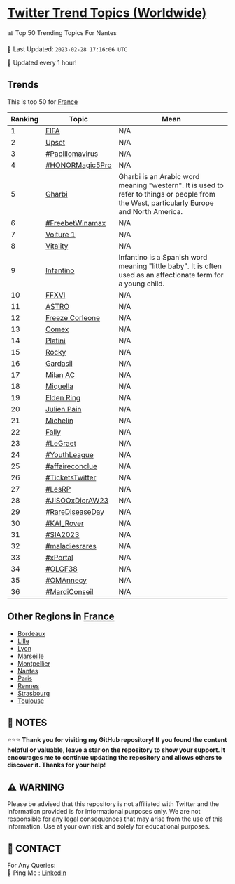 [Twitter Trend Topics (Worldwide)](https://github.com/ErcinDedeoglu/Twitter-Trend-Topics)
==========


📊 Top 50 Trending Topics For Nantes

📆 Last Updated: `2023-02-28 17:16:06 UTC`

🔧 Updated every 1 hour!


## Trends

This is top 50 for [France](</France>)

| Ranking | Topic | Mean |
| ------- | ------------ | ------------ |
| 1 | [FIFA](http://twitter.com/search?q=FIFA) | N/A |
| 2 | [Upset](http://twitter.com/search?q=Upset) | N/A |
| 3 | [#Papillomavirus](http://twitter.com/search?q=%23Papillomavirus) | N/A |
| 4 | [#HONORMagic5Pro](http://twitter.com/search?q=%23HONORMagic5Pro) | N/A |
| 5 | [Gharbi](http://twitter.com/search?q=Gharbi) | Gharbi is an Arabic word meaning "western". It is used to refer to things or people from the West, particularly Europe and North America. |
| 6 | [#FreebetWinamax](http://twitter.com/search?q=%23FreebetWinamax) | N/A |
| 7 | [Voiture 1](http://twitter.com/search?q=Voiture+1) | N/A |
| 8 | [Vitality](http://twitter.com/search?q=Vitality) | N/A |
| 9 | [Infantino](http://twitter.com/search?q=Infantino) | Infantino is a Spanish word meaning "little baby". It is often used as an affectionate term for a young child. |
| 10 | [FFXVI](http://twitter.com/search?q=FFXVI) | N/A |
| 11 | [ASTRO](http://twitter.com/search?q=ASTRO) | N/A |
| 12 | [Freeze Corleone](http://twitter.com/search?q=Freeze+Corleone) | N/A |
| 13 | [Comex](http://twitter.com/search?q=Comex) | N/A |
| 14 | [Platini](http://twitter.com/search?q=Platini) | N/A |
| 15 | [Rocky](http://twitter.com/search?q=Rocky) | N/A |
| 16 | [Gardasil](http://twitter.com/search?q=Gardasil) | N/A |
| 17 | [Milan AC](http://twitter.com/search?q=Milan+AC) | N/A |
| 18 | [Miquella](http://twitter.com/search?q=Miquella) | N/A |
| 19 | [Elden Ring](http://twitter.com/search?q=Elden+Ring) | N/A |
| 20 | [Julien Pain](http://twitter.com/search?q=Julien+Pain) | N/A |
| 21 | [Michelin](http://twitter.com/search?q=Michelin) | N/A |
| 22 | [Fally](http://twitter.com/search?q=Fally) | N/A |
| 23 | [#LeGraet](http://twitter.com/search?q=%23LeGraet) | N/A |
| 24 | [#YouthLeague](http://twitter.com/search?q=%23YouthLeague) | N/A |
| 25 | [#affaireconclue](http://twitter.com/search?q=%23affaireconclue) | N/A |
| 26 | [#TicketsTwitter](http://twitter.com/search?q=%23TicketsTwitter) | N/A |
| 27 | [#LesRP](http://twitter.com/search?q=%23LesRP) | N/A |
| 28 | [#JISOOxDiorAW23](http://twitter.com/search?q=%23JISOOxDiorAW23) | N/A |
| 29 | [#RareDiseaseDay](http://twitter.com/search?q=%23RareDiseaseDay) | N/A |
| 30 | [#KAI_Rover](http://twitter.com/search?q=%23KAI_Rover) | N/A |
| 31 | [#SIA2023](http://twitter.com/search?q=%23SIA2023) | N/A |
| 32 | [#maladiesrares](http://twitter.com/search?q=%23maladiesrares) | N/A |
| 33 | [#xPortal](http://twitter.com/search?q=%23xPortal) | N/A |
| 34 | [#OLGF38](http://twitter.com/search?q=%23OLGF38) | N/A |
| 35 | [#OMAnnecy](http://twitter.com/search?q=%23OMAnnecy) | N/A |
| 36 | [#MardiConseil](http://twitter.com/search?q=%23MardiConseil) | N/A |



## Other Regions in [France](</France>)

* [Bordeaux](</France/Bordeaux.md>)
* [Lille](</France/Lille.md>)
* [Lyon](</France/Lyon.md>)
* [Marseille](</France/Marseille.md>)
* [Montpellier](</France/Montpellier.md>)
* [Nantes](</France/Nantes.md>)
* [Paris](</France/Paris.md>)
* [Rennes](</France/Rennes.md>)
* [Strasbourg](</France/Strasbourg.md>)
* [Toulouse](</France/Toulouse.md>)



## 📝 NOTES

⭐⭐⭐ **Thank you for visiting my GitHub repository! If you found the content helpful or valuable, leave a star on the repository to show your support. It encourages me to continue updating the repository and allows others to discover it. Thanks for your help!**


## ⚠️ WARNING

Please be advised that this repository is not affiliated with Twitter and the information provided is for informational purposes only. We are not responsible for any legal consequences that may arise from the use of this information. Use at your own risk and solely for educational purposes.


## 📨 CONTACT

 For Any Queries:  
            🏓 Ping Me : [LinkedIn](https://www.linkedin.com/in/ercindedeoglu/)
